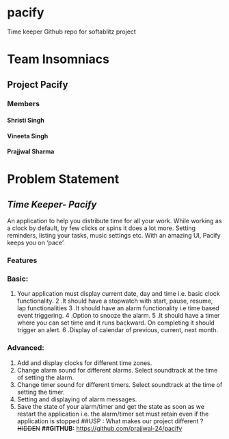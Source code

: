 # pacify
Time keeper Github repo for softablitz project
# Team Insomniacs
## Project Pacify
### Members
#### Shristi Singh 
#### Vineeta Singh
#### Prajjwal Sharma
# Problem Statement
 ## _Time Keeper- Pacify_
An application to help you distribute time for all your work. While working as  a clock by default, by few clicks or spins it does a lot more. Setting reminders, listing your tasks, music settings etc. With an amazing UI, Pacify keeps you on ‘pace’.
### Features
### Basic:
1. Your application must display current date, day and time i.e. basic clock functionality.
2 .It should have a stopwatch with start, pause, resume, lap functionalities
3 .It should have an alarm functionality i.e time based event triggering.
4 .Option to snooze the alarm. 
5 .It should have a timer where you can set time and it runs backward. On completing it should trigger an alert.
6 .Display of calendar of previous, current, next month.
### Advanced:
1. Add and display clocks for different time zones. 
2. Change alarm sound for different alarms. Select soundtrack at the time of setting the alarm. 
3. Change timer sound for different timers. Select soundtrack at the time of setting the timer. 
4. Setting and displaying of alarm messages.
5. Save the state of your alarm/timer and get the state as soon as we restart the application i.e. the alarm/timer set must retain even if the application is stopped
##USP :  What makes our project different ?
~~HIDDEN~~
__##GITHUB:__
https://github.com/prajjwal-24/pacify

